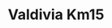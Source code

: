 ---
title: Valdivia Km15
nombre_comunidad: Valdivia Km15
municipio: Valdivia
departamento: Antioquia
descripcion: null
num_personas: 756
num_familias: 308
min_distancia_casco_urbano: 60
km_distancia_casco_urbano: 40
vias_acceso: null
infraestructura_comunitaria:
  - Caseta Comunal entregada en marco de PDET
  - Centro de Integración Ciudadano (CIC)
  - Cancha de fútbol
  - IE
  - proceso Biblioteca
notas_infraestructura_comunitaria: null
liderazgo_comunidad:
  - JAC legalmente constituída
  - ' la presidenta es una mujer. Muy activos en la comunidad. Existen liderazgos fuertes alrededor del deporte. Existe la Asociación Liderando Paz de Valdivia que reúne a varias veredas.'
inclusion_diversidad_genero: Grupos de jóvenes y adultos mayores
comentarios_conectividad: 'CIC e IE tienen internet. Las personas se conectan por medio de datos. '
punto_SOLE: null
comentarios_punto_SOLE: []
ppales_actividades_economicas_vocacion_productiva: []
comentarios_ppales_actividades_economicas_vocacion_productiva: null
comunidad_sostenible_uso_suelo: null
org_con_proyeccion: []
servicios_publicos_comunidades_focalizadas: []
comunidades_focalizadas_educacion_infraestructura_educativa: []
comunidades_focalizadas_practicas_organizativas: []
conectividad_minima: Bueno
iniciativas_priorizadas: []
org_focalizada: []
riesgo: null
otros_programas_USAID: []
alianzas_colaboradores: []
posibilidad_iniciativas_conjuntas_aliados_2: []
actividades_ocio: []
medios_comunicacion_narrativas_locales: []
num_visitas_realizadas: null
num_diagnosticos_rurales_participativos_realizados: null
infraestructura_salud_atencion_psicosocial: []
notas_infraestructura_salud_atencion_psicosocial: >-
  Servicio habilitado de telemedicina para salud mental a través del convenio
  HOMO - USAID - OIM en el E.S.E HOSPITAL SAN JUAN DE DIOS, en la cabecera
  municipal de Valdivia.
num_visitas_predio: null
grafica_ubicacion_geografica: /charts/municipios/valdivia/ubicacion_geografica.html
url: /comunidad-focalizada/valdivia-km15
imagen_iniciativas_productivas: null
imagen_medios_comunicacion: null
layout: single
download_file: /reportes/valdivia-km15.pdf

---